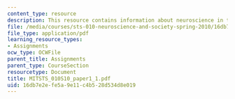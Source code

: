 ```yaml
---
content_type: resource
description: This resource contains information about neuroscience in the news.
file: /media/courses/sts-010-neuroscience-and-society-spring-2010/16db7e2efe5a9e11c4b528d534d8e019_MITSTS_010S10_paper1_1.pdf
file_type: application/pdf
learning_resource_types:
- Assignments
ocw_type: OCWFile
parent_title: Assignments
parent_type: CourseSection
resourcetype: Document
title: MITSTS_010S10_paper1_1.pdf
uid: 16db7e2e-fe5a-9e11-c4b5-28d534d8e019
---
```

